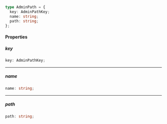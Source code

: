 ```ts
type AdminPath = {
  key: AdminPathKey;
  name: string;
  path: string;
};
```

#### Properties

##### key

```ts
key: AdminPathKey;
```

***

##### name

```ts
name: string;
```

***

##### path

```ts
path: string;
```
